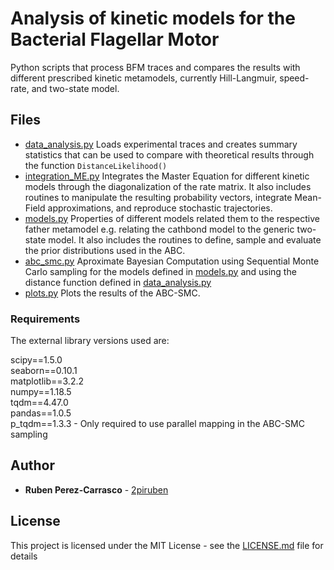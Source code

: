 # Analysis of kinetic models for the Bacterial Flagellar Motor

Python scripts that process BFM traces and compares the results with different prescribed kinetic metamodels, currently Hill-Langmuir, speed-rate, and two-state model.

## Files

* [data_analysis.py](data_analysis.py) Loads experimental traces and creates summary statistics that can be used to compare with theoretical results through the function `DistanceLikelihood()`
* [integration_ME.py](integration_ME.py) Integrates the Master Equation for different kinetic models through the diagonalization of the rate matrix. It also includes routines to manipulate the resulting probability vectors, integrate Mean-Field approximations, and reproduce stochastic trajectories.
* [models.py](models.py) Properties of different models related them to the respective father metamodel e.g. relating the cathbond model to the generic two-state model. It also includes the routines to define, sample and evaluate the prior distributions used in the ABC.
* [abc_smc.py](abc_smc.py) Aproximate Bayesian Computation using Sequential Monte Carlo sampling for the models defined in [models.py](models.py) and using the distance function defined in [data_analysis.py](data_analysis.py)
* [plots.py](plots.py) Plots the results of the ABC-SMC.

### Requirements

The external library versions used are:

scipy==1.5.0  
seaborn==0.10.1  
matplotlib==3.2.2  
numpy==1.18.5  
tqdm==4.47.0  
pandas==1.0.5  
p_tqdm==1.3.3 - Only required to use parallel mapping in the ABC-SMC sampling

## Author

* **Ruben Perez-Carrasco** - [2piruben](https://github.com/2piruben)

## License

This project is licensed under the MIT License - see the [LICENSE.md](LICENSE.md) file for details

    